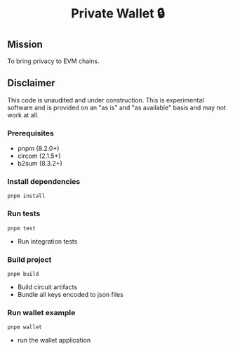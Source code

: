 <p align="center"><h1 align="center">Private Wallet 🔒</h1></p>

## Mission

To bring privacy to EVM chains.

## Disclaimer

This code is unaudited and under construction. This is experimental software and is provided on an "as is" and "as available" basis and may not work at all. 

### Prerequisites

- pnpm (8.2.0+)
- circom (2.1.5+)
- b2sum (8.3.2+)

### Install dependencies

```
pnpm install
```

### Run tests

```
pnpm test
```

- Run integration tests

### Build project

```
pnpm build
```

- Build circuit artifacts
- Bundle all keys encoded to json files

### Run wallet example

```
pnpm wallet
```

- run the wallet application
